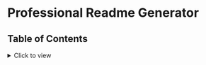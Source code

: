 # Professional Readme Generator

## Table of Contents
<details>
<summary>Click to view</summary>
    *Description
    *Installation
    *Usage
        *Screeenshots <a href=""> /*this is where the link can go*/
    * Images

    </details>

## Description
<a href="https://roguestorm7.github.io/node-js-professional-readme-generator-challenge/">README.md Generator</a>
This is a Node.js application that will help the user generate a professional README.md. There are a few things that should be included in a professional high quality README.md are the followuing: what the app is for, how to install it, how to make contributions; which allows other developers to contribute to the succes of the project, and lastly, how to report an issue. The information needed to help the user understand the project is vital so a good description and outline for them to follow makes that possible. 

 WHEN I am prompted for information about my application repository
- THEN a high-quality, professional README.md is generated with the title of my project and sections entitled Description, Table of Contents, Installation, Usage, License, Contributing, Tests, and Questions
- WHEN I enter my project title
- THEN this is displayed as the title of the README
- WHEN I enter a description, installation instructions, usage information, contribution guidelines, and test instructions
- THEN this information is added to the sections of the README entitled Description, Installation, Usage, License, Contributing, and Tests
- WHEN I choose a license for my application from a list of options
- THEN a badge for that license is added near the top of the README and a notice is added to the section of the README entitled License that explains which license the application is covered under
- WHEN I enter my GitHub username
- THEN this is added to the section of the README entitled Questions, with a link to my GitHub profile
- WHEN I enter my email address
- THEN this is added to the section of the README entitled Questions, with instructions on how to reach me with additional questions
- WHEN I click on the links in the Table of Contents
- THEN I am taken to the corresponding section of the README

## Installation
    *Clone the https://roguestorm7.github.io/node-js-professional-readme-generator-challenge/ to your github
    
    *Pre-install inquirer <https://www.npmjs.com/package/inquirer>

## Usage
- Open terminal
- Type 'node index.js'
- Answer the prompts that follow
- On success a README.md will be generated.

# Images 
![mobile-preview]()*this is linked to the assest folder where images live
![mobile-preview]()

## Built with
    *Files included: package-lock.json, package.json.
![badge size](https://img.shields.io/badge/JavaScript-F7DF1E?style=for-the-badge&logo=javascript&logoColor=black)
![badge size](https://img.shields.io/badge/Node.js-43853D?style=for-the-badge&logo=node.js&logoColor=white)
![badge size](https://img.shields.io/badge/Made%20for-VSCode-1f425f.svg)
![badge size](https://img.shields.io/badge/GitHub-100000?style=for-the-badge&logo=github&logoColor=white)

## Link to Deployed website: 
    [View Live Site]
